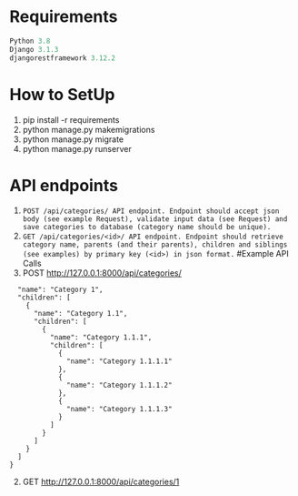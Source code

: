 # Requirements
```python
Python 3.8
Django 3.1.3
djangorestframework 3.12.2
```
# How to SetUp
1. pip install -r requirements
2. python manage.py makemigrations
3. python manage.py migrate
4. python manage.py runserver

# API endpoints
1. ```POST /api/categories/ API endpoint. Endpoint should accept json body (see example Request), validate input data (see Request) and save categories to database (category name should be unique).```
2. ```GET /api/categories/<id>/ API endpoint. Endpoint should retrieve category name, parents (and their parents), children and siblings (see examples) by primary key (<id>) in json format.```
#Example API Calls
1. POST http://127.0.0.1:8000/api/categories/
``` {
  "name": "Category 1",
  "children": [
    {
      "name": "Category 1.1",
      "children": [
        {
          "name": "Category 1.1.1",
          "children": [
            {
              "name": "Category 1.1.1.1"
            },
            {
              "name": "Category 1.1.1.2"
            },
            {
              "name": "Category 1.1.1.3"
            }
          ]
        }
      ]
    }
  ]
}
```
2. GET http://127.0.0.1:8000/api/categories/1
